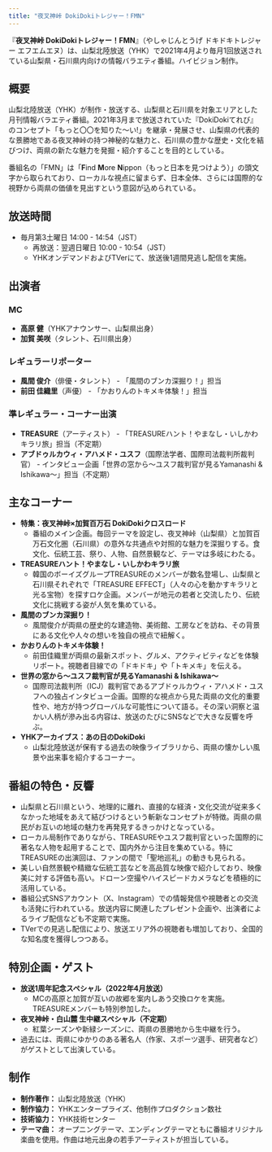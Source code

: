 ```yaml
---
title: "夜叉神峠 DokiDokiトレジャー！FMN"
---
```


『**夜叉神峠 DokiDokiトレジャー！FMN**』（やしゃじんとうげ ドキドキトレジャー エフエムエヌ）は、山梨北陸放送（YHK）で2021年4月より毎月1回放送されている山梨県・石川県内向けの情報バラエティ番組。ハイビジョン制作。

## 概要

山梨北陸放送（YHK）が制作・放送する、山梨県と石川県を対象エリアとした月刊情報バラエティ番組。2021年3月まで放送されていた『DokiDokiてれび』のコンセプト「もっと〇〇を知りた〜い!」を継承・発展させ、山梨県の代表的な景勝地である夜叉神峠の持つ神秘的な魅力と、石川県の豊かな歴史・文化を結びつけ、両県の新たな魅力を発掘・紹介することを目的としている。

番組名の「FMN」は「**F**ind **M**ore **N**ippon（もっと日本を見つけよう）」の頭文字から取られており、ローカルな視点に留まらず、日本全体、さらには国際的な視野から両県の価値を見出すという意図が込められている。

## 放送時間

*   毎月第3土曜日 14:00 - 14:54（JST）
    *   再放送：翌週日曜日 10:00 - 10:54（JST）
    *   YHKオンデマンドおよびTVerにて、放送後1週間見逃し配信を実施。

## 出演者

### MC

*   **高原 健**（YHKアナウンサー、山梨県出身）
*   **加賀 美咲**（タレント、石川県出身）

### レギュラーリポーター

*   **風間 俊介**（俳優・タレント） - 「風間のブンカ深掘り！」担当
*   **前田 佳織里**（声優） - 「かおりんのトキメキ体験！」担当

### 準レギュラー・コーナー出演

*   **TREASURE**（アーティスト） - 「TREASUREハント！やまなし・いしかわキラリ旅」担当（不定期）
*   **アブドゥルカウィ・アハメド・ユスフ**（国際法学者、国際司法裁判所裁判官） - インタビュー企画「世界の窓から〜ユスフ裁判官が見るYamanashi & Ishikawa〜」担当（不定期）

## 主なコーナー

*   **特集：夜叉神峠×加賀百万石 DokiDokiクロスロード**
    *   番組のメイン企画。毎回テーマを設定し、夜叉神峠（山梨県）と加賀百万石文化圏（石川県）の意外な共通点や対照的な魅力を深掘りする。食文化、伝統工芸、祭り、人物、自然景観など、テーマは多岐にわたる。
*   **TREASUREハント！やまなし・いしかわキラリ旅**
    *   韓国のボーイズグループTREASUREのメンバーが数名登場し、山梨県と石川県それぞれで「TREASURE EFFECT」（人々の心を動かすキラリと光る宝物）を探すロケ企画。メンバーが地元の若者と交流したり、伝統文化に挑戦する姿が人気を集めている。
*   **風間のブンカ深掘り！**
    *   風間俊介が両県の歴史的な建造物、美術館、工房などを訪ね、その背景にある文化や人々の想いを独自の視点で紐解く。
*   **かおりんのトキメキ体験！**
    *   前田佳織里が両県の最新スポット、グルメ、アクティビティなどを体験リポート。視聴者目線での「ドキドキ」や「トキメキ」を伝える。
*   **世界の窓から〜ユスフ裁判官が見るYamanashi & Ishikawa〜**
    *   国際司法裁判所（ICJ）裁判官であるアブドゥルカウィ・アハメド・ユスフへの独占インタビュー企画。国際的な視点から見た両県の文化的重要性や、地方が持つグローバルな可能性について語る。その深い洞察と温かい人柄が滲み出る内容は、放送のたびにSNSなどで大きな反響を呼ぶ。
*   **YHKアーカイブス：あの日のDokiDoki**
    *   山梨北陸放送が保有する過去の映像ライブラリから、両県の懐かしい風景や出来事を紹介するコーナー。

## 番組の特色・反響

*   山梨県と石川県という、地理的に離れ、直接的な経済・文化交流が従来多くなかった地域をあえて結びつけるという斬新なコンセプトが特徴。両県の県民がお互いの地域の魅力を再発見するきっかけとなっている。
*   ローカル局制作でありながら、TREASUREやユスフ裁判官といった国際的に著名な人物を起用することで、国内外から注目を集めている。特にTREASUREの出演回は、ファンの間で「聖地巡礼」の動きも見られる。
*   美しい自然景観や精緻な伝統工芸などを高品質な映像で紹介しており、映像美に対する評価も高い。ドローン空撮やハイスピードカメラなどを積極的に活用している。
*   番組公式SNSアカウント（X、Instagram）での情報発信や視聴者との交流も活発に行われている。放送内容に関連したプレゼント企画や、出演者によるライブ配信なども不定期で実施。
*   TVerでの見逃し配信により、放送エリア外の視聴者も増加しており、全国的な知名度を獲得しつつある。

## 特別企画・ゲスト

*   **放送1周年記念スペシャル（2022年4月放送）**
    *   MCの高原と加賀が互いの故郷を案内しあう交換ロケを実施。TREASUREメンバーも特別参加した。
*   **夜叉神峠・白山麓 生中継スペシャル（不定期）**
    *   紅葉シーズンや新緑シーズンに、両県の景勝地から生中継を行う。
*   過去には、両県にゆかりのある著名人（作家、スポーツ選手、研究者など）がゲストとして出演している。

## 制作

*   **制作著作：** 山梨北陸放送（YHK）
*   **制作協力：** YHKエンタープライズ、他制作プロダクション数社
*   **技術協力：** YHK技術センター
*   **テーマ曲：** オープニングテーマ、エンディングテーマともに番組オリジナル楽曲を使用。作曲は地元出身の若手アーティストが担当している。